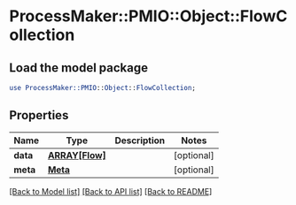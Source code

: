 # ProcessMaker::PMIO::Object::FlowCollection

## Load the model package
```perl
use ProcessMaker::PMIO::Object::FlowCollection;
```

## Properties
Name | Type | Description | Notes
------------ | ------------- | ------------- | -------------
**data** | [**ARRAY[Flow]**](Flow.md) |  | [optional] 
**meta** | [**Meta**](Meta.md) |  | [optional] 

[[Back to Model list]](../README.md#documentation-for-models) [[Back to API list]](../README.md#documentation-for-api-endpoints) [[Back to README]](../README.md)


